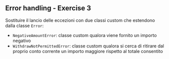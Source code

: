 ## Error handling - Exercise 3

Sostituire il lancio delle eccezioni con due classi custom che estendono dalla classe `Error`:

* `NegativeAmountError`: classe custom qualora viene fornito un importo negativo
* `WithdrawNotPermittedError`: classe custom qualora si cerca di ritirare dal proprio conto corrente un importo maggiore rispetto al totale consentito